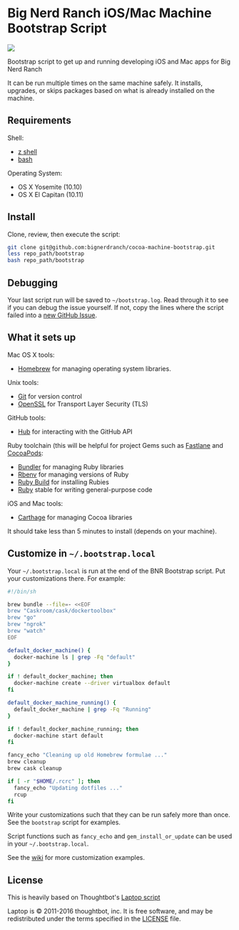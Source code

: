 Big Nerd Ranch iOS/Mac Machine Bootstrap Script
===============================================

![](https://travis-ci.com/bignerdranch/cocoa-machine-bootstrap.svg?token=mjyegwmpGK1tsHqNiqGk&branch=master)

Bootstrap script to get up and running developing iOS and Mac apps for Big Nerd Ranch

It can be run multiple times on the same machine safely.
It installs, upgrades, or skips packages
based on what is already installed on the machine.

Requirements
------------

Shell:

* [z shell](http://zsh.sourceforge.net/)
* [bash](https://www.gnu.org/software/bash/)

Operating System:

* OS X Yosemite (10.10)
* OS X El Capitan (10.11)

Install
-------

Clone, review, then execute the script:

```bash
git clone git@github.com:bignerdranch/cocoa-machine-bootstrap.git
less repo_path/bootstrap
bash repo_path/bootstrap
```

Debugging
---------

Your last script run will be saved to `~/bootstrap.log`.
Read through it to see if you can debug the issue yourself.
If not, copy the lines where the script failed into a
[new GitHub Issue](https://github.com/bignerdranch/cocoa-machine-bootstrap/issues/new).

What it sets up
---------------

Mac OS X tools:

* [Homebrew] for managing operating system libraries.

[Homebrew]: http://brew.sh/

Unix tools:

* [Git](https://git-scm.com/) for version control
* [OpenSSL](https://www.openssl.org/) for Transport Layer Security (TLS)

GitHub tools:

* [Hub](http://hub.github.com/) for interacting with the GitHub API

Ruby toolchain (this will be helpful for project Gems such as [Fastlane](https://fastlane.tools/) and [CocoaPods](https://cocoapods.org/):

* [Bundler](http://bundler.io/) for managing Ruby libraries
* [Rbenv](https://github.com/sstephenson/rbenv) for managing versions of Ruby
* [Ruby Build](https://github.com/sstephenson/ruby-build) for installing Rubies
* [Ruby](https://www.ruby-lang.org/en/) stable for writing general-purpose code

iOS and Mac tools:

* [Carthage](https://github.com/Carthage/Carthage) for managing Cocoa libraries

It should take less than 5 minutes to install (depends on your machine).

Customize in `~/.bootstrap.local`
------------------------------

Your `~/.bootstrap.local` is run at the end of the BNR Bootstrap script.
Put your customizations there.
For example:

```sh
#!/bin/sh

brew bundle --file=- <<EOF
brew "Caskroom/cask/dockertoolbox"
brew "go"
brew "ngrok"
brew "watch"
EOF

default_docker_machine() {
  docker-machine ls | grep -Fq "default"
}

if ! default_docker_machine; then
  docker-machine create --driver virtualbox default
fi

default_docker_machine_running() {
  default_docker_machine | grep -Fq "Running"
}

if ! default_docker_machine_running; then
  docker-machine start default
fi

fancy_echo "Cleaning up old Homebrew formulae ..."
brew cleanup
brew cask cleanup

if [ -r "$HOME/.rcrc" ]; then
  fancy_echo "Updating dotfiles ..."
  rcup
fi
```

Write your customizations such that they can be run safely more than once.
See the `bootstrap` script for examples.

Script functions such as `fancy_echo` and
`gem_install_or_update`
can be used in your `~/.bootstrap.local`.

See the [wiki](https://github.com/thoughtbot/laptop/wiki)
for more customization examples.

License
-------

This is heavily based on Thoughtbot's [Laptop script](https://github.com/thoughtbot/laptop)

Laptop is © 2011-2016 thoughtbot, inc.
It is free software,
and may be redistributed under the terms specified in the [LICENSE] file.

[LICENSE]: THOUGHTBOT_LICENSE
